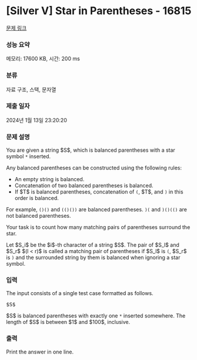 # [Silver V] Star in Parentheses - 16815 

[문제 링크](https://www.acmicpc.net/problem/16815) 

### 성능 요약

메모리: 17600 KB, 시간: 200 ms

### 분류

자료 구조, 스택, 문자열

### 제출 일자

2024년 1월 13일 23:20:20

### 문제 설명

<p>You are given a string $S$, which is balanced parentheses with a star symbol <code>*</code> inserted.</p>

<p>Any balanced parentheses can be constructed using the following rules:</p>

<ul>
	<li>An empty string is balanced.</li>
	<li>Concatenation of two balanced parentheses is balanced.</li>
	<li>If $T$ is balanced parentheses, concatenation of <code>(</code>, $T$, and <code>)</code> in this order is balanced.</li>
</ul>

<p>For example, <code>()()</code> and <code>(()())</code> are balanced parentheses. <code>)(</code> and <code>)()(()</code> are not balanced parentheses.</p>

<p>Your task is to count how many matching pairs of parentheses surround the star.</p>

<p>Let $S_i$ be the $i$-th character of a string $S$. The pair of $S_l$ and $S_r$ $(l < r)$ is called a matching pair of parentheses if $S_l$ is <code>(</code>, $S_r$ is <code>)</code> and the surrounded string by them is balanced when ignoring a star symbol.</p>

### 입력 

 <p>The input consists of a single test case formatted as follows.</p>

<pre class="mathjax">$S$</pre>

<p>$S$ is balanced parentheses with exactly one <code>*</code> inserted somewhere. The length of $S$ is between $1$ and $100$, inclusive.</p>

### 출력 

 <p>Print the answer in one line.</p>

